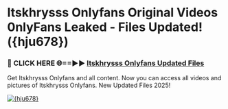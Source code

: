 # Itskhrysss Onlyfans Original Videos 0nlyFans Leaked - Files Updated! ({hju678})

<h3>🔴 CLICK HERE 🌐==►► <a href="https://tinyurl.com/ms9xzufz" rel="nofollow">Itskhrysss Onlyfans Updated Files</a></h3>

Get Itskhrysss Onlyfans and all content. Now you can access all videos and pictures of Itskhrysss Onlyfans. New Updated Files 2025!

[![{hju678}](https://i.imgur.com/PQ7UWWw.gif)](https://tinyurl.com/ms9xzufz)